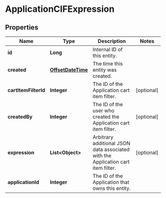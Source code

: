 

# ApplicationCIFExpression

## Properties

Name | Type | Description | Notes
------------ | ------------- | ------------- | -------------
**id** | **Long** | Internal ID of this entity. | 
**created** | [**OffsetDateTime**](OffsetDateTime.md) | The time this entity was created. | 
**cartItemFilterId** | **Integer** | The ID of the Application cart item filter. |  [optional]
**createdBy** | **Integer** | The ID of the user who created the Application cart item filter. |  [optional]
**expression** | **List&lt;Object&gt;** | Arbitrary additional JSON data associated with the Application cart item filter. |  [optional]
**applicationId** | **Integer** | The ID of the Application that owns this entity. | 



